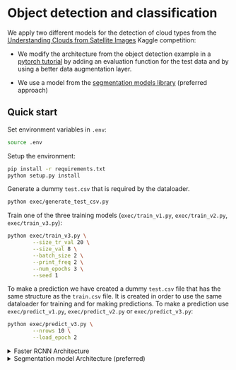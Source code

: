 # Object detection and classification

We apply two different models for the detection of cloud types from the 
[Understanding Clouds from Satellite Images](
https://www.kaggle.com/c/understanding_cloud_organization) Kaggle
competition:

- We modify the architecture from the object detection example in a
[pytorch tutorial](
https://pytorch.org/tutorials/intermediate/torchvision_tutorial.html)
by adding an evaluation function for the test data and by using a better
data augmentation layer. 

- We use a model from the [segmentation models library](
https://pypi.org/project/segmentation-models-pytorch/) (preferred approach) 
 

## Quick start
Set environment variables in `.env`: 
```bash
source .env
```
Setup the environment: 
```bash
pip install -r requirements.txt
python setup.py install
```
Generate a dummy `test.csv` that is required by the dataloader. 
```bash
python exec/generate_test_csv.py
```
Train one of the three training models (`exec/train_v1.py`,
`exec/train_v2.py`, `exec/train_v3.py`):
```bash
python exec/train_v3.py \
        --size_tr_val 20 \
        --size_val 8 \
        --batch_size 2 \
        --print_freq 2 \
        --num_epochs 3 \
        --seed 1
```
To make a prediction we have created a dummy `test.csv` file that has
the same structure as the `train.csv` file. It is created in order to
use the same dataloader for training and for making predictions. To make
a prediction use `exec/predict_v1.py`, `exec/predict_v2.py` or  `exec/predict_v3.py`:
```bash 
python exec/predict_v3.py \
        --nrows 10 \
        --load_epoch 2
```


<details>
    <summary>Faster RCNN Architecture </summary>

The examples (`train_v1.py`, `train_v2.py`) use a Faster RCNN with a pretrained Resnet50 as
a backbone. The model detects objects, masks and bounding boxes. Since
the training data provided in the Kaggle competition contains only masks
of four different object types and no bounding boxes we have used an
algorithm that detects non-connected regions from the masks and assigns
to each of them a bounding box (this just seemed easier than modifying
the loss function of the model).

The original model has several weaknesses:
- The loss function depends on the bounding box loss which is irrelevant
  for the current task (WIP).
- We use only random horizontal and vertical image flips to augment the 
  data.
- The default `evaluate()` function can not run on a GPU. We do not know
  if the model is overfitting.


#### 1 Add `evaluate()` function for the test data

The default `forward` function of the used classes has different output 
that depends on whether the model is in `train` or `eval` mode. In 
`eval` mode the losses are not calculated. In the current implementation
we have derived new classes from:
 - `torchvision.models.detection.rpn.RegionProposalNetwork`
 - `torchvision.models.detection.roi_heads.RoIHeads`
 - `torchvision.models.detection.generalized_rcnn.GeneralizedRCNN`    
 
which have a modified `forward()` method with an additional argument
`return_loss=False` that allows to return the losses in `eval` mode.
Look at [/clouds/myclasses.py](/clouds/frcnn/myclasses.py) for the new class
definitions.

This function is used in both `train.py` and `train_v2.py`.


#### 2 Better data augmentation

We have used the [albumeration](https://github.com/albu/albumentations) 
library for data augmentation. The library takes care of all 
transformations of the masks and bounding boxes. The `Dataset` 
defined in `/clouds/dataset_v2.py` was modified to take into account
data transformations from this library.

Bounding box formats:
 - `coco`: [x_min, y_min, width, height]
 - `pascal_voc`: [x_min, y_min, x_max, y_max]   

The data augmentation is used only in `train_v2.py`.
</details>

<details>
    <summary>Segmentation model Architecture (preferred) </summary>
    
The example `train_v3.py` makes use of the segmentation models library. 
In this case we only work with different the U-shaped convolutional neural 
networks which previously were representing only the backbone of the RCNN,
i.e. no region proposal network, no RoI heads for bounding boxes and masks.

</details>
